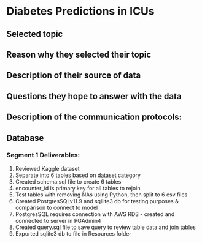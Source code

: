 # Diabetes Predictions in ICUs

## Selected topic
## Reason why they selected their topic
## Description of their source of data 
## Questions they hope to answer with the data

## Description of the communication protocols:

## Database

### Segment 1 Deliverables:

1. Reviewed Kaggle dataset
2. Separate into 6 tables based on dataset category
2. Created schema.sql file to create 6 tables 
3. encounter_id is primary key for all tables to rejoin
4. Test tables with removing NAs using Python, then split to 6 csv files
5. Created PostgresSQLv11.9 and sqllite3 db for testing purposes & comparison to connect to model
6. PostgresSQL requires connection with AWS RDS - created and connected to server in PGAdmin4
7. Created query.sql file to save query to review table data and join tables
8. Exported sqlite3 db to file in Resources folder